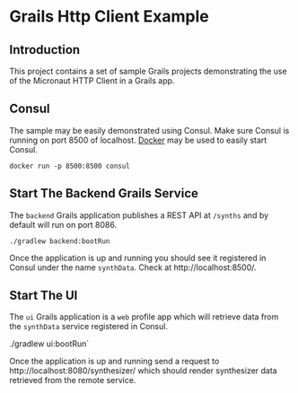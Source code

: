 # Grails Http Client Example

## Introduction

This project contains a set of sample Grails projects
demonstrating the use of the Micronaut HTTP Client in
a Grails app.

## Consul

The sample may be easily demonstrated using Consul.
Make sure Consul is running on port 8500 of localhost.
[Docker](http://docker.com) may be used to easily start Consul.

`docker run -p 8500:8500 consul`

## Start The Backend Grails Service

The `backend` Grails application publishes a REST API
at `/synths` and by default will run on port 8086.

`./gradlew backend:bootRun`

Once the application is up and running you should see
it registered in Consul under the name `synthData`.  Check
at http://localhost:8500/.

## Start The UI

The `ui` Grails application is a `web` profile app which
will retrieve data from the `synthData` service registered in Consul.

./gradlew ui:bootRun`

Once the application is up and running send a request to
http://localhost:8080/synthesizer/ which should render
synthesizer data retrieved from the remote service.